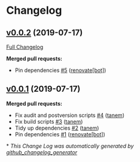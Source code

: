 # Changelog

## [v0.0.2](https://github.com/tanem/tanem-scripts/tree/v0.0.2) (2019-07-17)
[Full Changelog](https://github.com/tanem/tanem-scripts/compare/v0.0.1...v0.0.2)

**Merged pull requests:**

- Pin dependencies [\#5](https://github.com/tanem/tanem-scripts/pull/5) ([renovate[bot]](https://github.com/apps/renovate))

## [v0.0.1](https://github.com/tanem/tanem-scripts/tree/v0.0.1) (2019-07-17)
**Merged pull requests:**

- Fix audit and postversion scripts [\#4](https://github.com/tanem/tanem-scripts/pull/4) ([tanem](https://github.com/tanem))
- Fix build scripts [\#3](https://github.com/tanem/tanem-scripts/pull/3) ([tanem](https://github.com/tanem))
- Tidy up dependencies [\#2](https://github.com/tanem/tanem-scripts/pull/2) ([tanem](https://github.com/tanem))
- Pin dependencies [\#1](https://github.com/tanem/tanem-scripts/pull/1) ([renovate[bot]](https://github.com/apps/renovate))



\* *This Change Log was automatically generated by [github_changelog_generator](https://github.com/skywinder/Github-Changelog-Generator)*